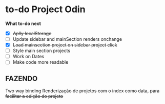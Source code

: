# to-do Project Odin

**What to-do next**

- [x] ~~Aplly localStorage~~
- [ ] Update sidebar and mainSection renders onchange
- [x] ~~Load mainsection project on sidebar project click~~
- [ ] Style main section projects
- [ ] Work on Dates
- [ ] Make code more readable

## FAZENDO

Two way binding
~~Renderização de projetos com o index como data, para facilitar a edição do projeto~~
